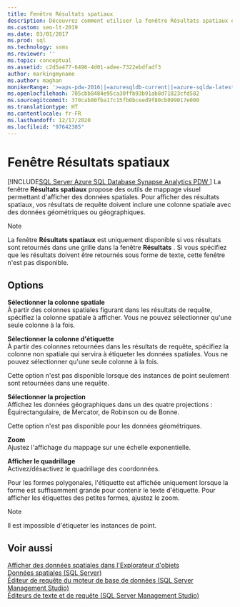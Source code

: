 ```yaml
---
title: Fenêtre Résultats spatiaux
description: Découvrez comment utiliser la fenêtre Résultats spatiaux qui fournit des outils de mappage visuel pour l’affichage des données spatiales. Pour afficher des résultats spatiaux, vos résultats de requête doivent inclure une colonne spatiale avec des données géométriques ou géographiques.
ms.custom: seo-lt-2019
ms.date: 03/01/2017
ms.prod: sql
ms.technology: ssms
ms.reviewer: ''
ms.topic: conceptual
ms.assetid: c2d5a477-6496-4d01-adee-7322ebdfadf3
author: markingmyname
ms.author: maghan
monikerRange: '>=aps-pdw-2016||=azuresqldb-current||=azure-sqldw-latest||>=sql-server-2016||>=sql-server-linux-2017||=azuresqldb-mi-current'
ms.openlocfilehash: 705cbb8484e95ca30ffb93b91ab8d71823cfd582
ms.sourcegitcommit: 370cab80fba17c15fb0bceed9f80cb099017e000
ms.translationtype: HT
ms.contentlocale: fr-FR
ms.lasthandoff: 12/17/2020
ms.locfileid: "97642385"
---
```

# <a name="spatial-results-window"></a>Fenêtre Résultats spatiaux
[!INCLUDE[SQL Server Azure SQL Database Synapse Analytics PDW ](../../includes/applies-to-version/sql-asdb-asdbmi-asa-pdw.md)]
  La fenêtre **Résultats spatiaux** propose des outils de mappage visuel permettant d'afficher des données spatiales. Pour afficher des résultats spatiaux, vos résultats de requête doivent inclure une colonne spatiale avec des données géométriques ou géographiques.  
  
> [!NOTE]  
>  La fenêtre **Résultats spatiaux** est uniquement disponible si vos résultats sont retournés dans une grille dans la fenêtre **Résultats** . Si vous spécifiez que les résultats doivent être retournés sous forme de texte, cette fenêtre n'est pas disponible.  
  
## <a name="options"></a>Options  
 **Sélectionner la colonne spatiale**  
 À partir des colonnes spatiales figurant dans les résultats de requête, spécifiez la colonne spatiale à afficher. Vous ne pouvez sélectionner qu'une seule colonne à la fois.  
  
 **Sélectionner la colonne d'étiquette**  
 À partir des colonnes retournées dans les résultats de requête, spécifiez la colonne non spatiale qui servira à étiqueter les données spatiales. Vous ne pouvez sélectionner qu'une seule colonne à la fois.  
  
 Cette option n'est pas disponible lorsque des instances de point seulement sont retournées dans une requête.  
  
 **Sélectionner la projection**  
 Affichez les données géographiques dans un des quatre projections : Équirectangulaire, de Mercator, de Robinson ou de Bonne.  
  
 Cette option n'est pas disponible pour les données géométriques.  
  
 **Zoom**  
 Ajustez l'affichage du mappage sur une échelle exponentielle.  
  
 **Afficher le quadrillage**  
 Activez/désactivez le quadrillage des coordonnées.  
  
 Pour les formes polygonales, l'étiquette est affichée uniquement lorsque la forme est suffisamment grande pour contenir le texte d'étiquette. Pour afficher les étiquettes des petites formes, ajustez le zoom.  
  
> [!NOTE]  
>  Il est impossible d'étiqueter les instances de point.  
  
## <a name="see-also"></a>Voir aussi  
 [Afficher des données spatiales dans l'Explorateur d'objets](./view-spatial-data-in-object-explorer.md)   
 [Données spatiales &#40;SQL Server&#41;](../../relational-databases/spatial/spatial-data-sql-server.md)   
 [Éditeur de requête du moteur de base de données &#40;SQL Server Management Studio&#41;](../f1-help/database-engine-query-editor-sql-server-management-studio.md)   
 [Éditeurs de texte et de requête &#40;SQL Server Management Studio&#41;](../f1-help/database-engine-query-editor-sql-server-management-studio.md)  
  

